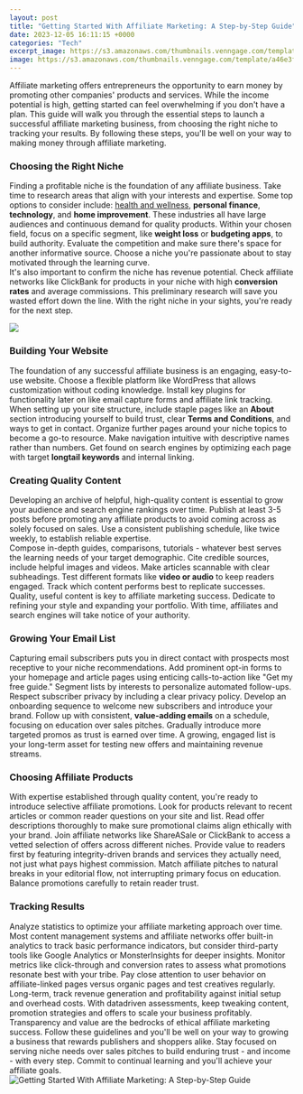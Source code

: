 ```yaml
---
layout: post
title: "Getting Started With Affiliate Marketing: A Step-by-Step Guide"
date: 2023-12-05 16:11:15 +0000
categories: "Tech"
excerpt_image: https://s3.amazonaws.com/thumbnails.venngage.com/template/a46e3fee-5575-416f-8d3a-5b392c0e5484.png
image: https://s3.amazonaws.com/thumbnails.venngage.com/template/a46e3fee-5575-416f-8d3a-5b392c0e5484.png
---
```


Affiliate marketing offers entrepreneurs the opportunity to earn money by promoting other companies' products and services. While the income potential is high, getting started can feel overwhelming if you don't have a plan. This guide will walk you through the essential steps to launch a successful affiliate marketing business, from choosing the right niche to tracking your results. By following these steps, you'll be well on your way to making money through affiliate marketing.
### Choosing the Right Niche
Finding a profitable niche is the foundation of any affiliate business. Take time to research areas that align with your interests and expertise. Some top options to consider include:
[health and wellness](https://yt.io.vn/collection/abalos), **personal finance**, **technology**, and **home improvement**. These industries all have large audiences and continuous demand for quality products. Within your chosen field, focus on a specific segment, like **weight loss** or **budgeting apps**, to build authority. Evaluate the competition and make sure there's space for another informative source. Choose a niche you're passionate about to stay motivated through the learning curve.  
It's also important to confirm the niche has revenue potential. Check affiliate networks like ClickBank for products in your niche with high **conversion rates** and average commissions. This preliminary research will save you wasted effort down the line. With the right niche in your sights, you're ready for the next step.

![](https://s3.amazonaws.com/thumbnails.venngage.com/template/4f1a0834-94d5-4f1b-920c-b4543094098e.png)
### Building Your Website
The foundation of any successful affiliate business is an engaging, easy-to-use website. Choose a flexible platform like WordPress that allows customization without coding knowledge. Install key plugins for functionality later on like email capture forms and affiliate link tracking.  
When setting up your site structure, include staple pages like an **About** section introducing yourself to build trust, clear **Terms and Conditions**, and ways to get in contact. Organize further pages around your niche topics to become a go-to resource. Make navigation intuitive with descriptive names rather than numbers. Get found on search engines by optimizing each page with target **longtail keywords** and internal linking.
### Creating Quality Content
Developing an archive of helpful, high-quality content is essential to grow your audience and search engine rankings over time. Publish at least 3-5 posts before promoting any affiliate products to avoid coming across as solely focused on sales. Use a consistent publishing schedule, like twice weekly, to establish reliable expertise.  
Compose in-depth guides, comparisons, tutorials - whatever best serves the learning needs of your target demographic. Cite credible sources, include helpful images and videos. Make articles scannable with clear subheadings. Test different formats like **video or audio** to keep readers engaged. Track which content performs best to replicate successes.
Quality, useful content is key to affiliate marketing success. Dedicate to refining your style and expanding your portfolio. With time, affiliates and search engines will take notice of your authority.
### Growing Your Email List  
Capturing email subscribers puts you in direct contact with prospects most receptive to your niche recommendations. Add prominent opt-in forms to your homepage and article pages using enticing calls-to-action like "Get my free guide." Segment lists by interests to personalize automated follow-ups. 
Respect subscriber privacy by including a clear privacy policy. Develop an onboarding sequence to welcome new subscribers and introduce your brand. Follow up with consistent, **value-adding emails** on a schedule, focusing on education over sales pitches. Gradually introduce more targeted promos as trust is earned over time. A growing, engaged list is your long-term asset for testing new offers and maintaining revenue streams.
### Choosing Affiliate Products
With expertise established through quality content, you're ready to introduce selective affiliate promotions. Look for products relevant to recent articles or common reader questions on your site and list. Read offer descriptions thoroughly to make sure promotional claims align ethically with your brand. 
Join affiliate networks like ShareASale or ClickBank to access a vetted selection of offers across different niches. Provide value to readers first by featuring integrity-driven brands and services they actually need, not just what pays highest commission. Match affiliate pitches to natural breaks in your editorial flow, not interrupting primary focus on education. Balance promotions carefully to retain reader trust.
### Tracking Results 
Analyze statistics to optimize your affiliate marketing approach over time. Most content management systems and affiliate networks offer built-in analytics to track basic performance indicators, but consider third-party tools like Google Analytics or MonsterInsights for deeper insights. 
Monitor metrics like click-through and conversion rates to assess what promotions resonate best with your tribe. Pay close attention to user behavior on affiliate-linked pages versus organic pages and test creatives regularly. Long-term, track revenue generation and profitability against initial setup and overhead costs. With datadriven assessments, keep tweaking content, promotion strategies and offers to scale your business profitably.
Transparency and value are the bedrocks of ethical affiliate marketing success. Follow these guidelines and you'll be well on your way to growing a business that rewards publishers and shoppers alike. Stay focused on serving niche needs over sales pitches to build enduring trust - and income - with every step. Commit to continual learning and you'll achieve your affiliate goals.
![Getting Started With Affiliate Marketing: A Step-by-Step Guide](https://s3.amazonaws.com/thumbnails.venngage.com/template/a46e3fee-5575-416f-8d3a-5b392c0e5484.png)